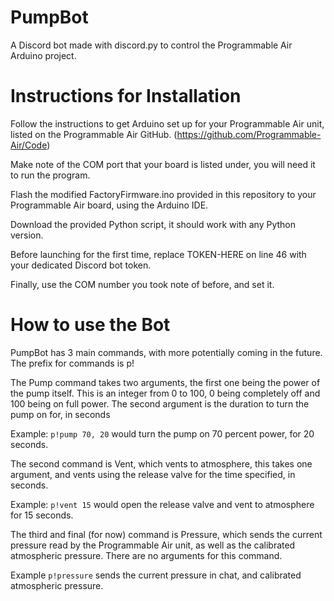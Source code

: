 # PumpBot
A Discord bot made with discord.py to control the Programmable Air Arduino project.

# Instructions for Installation
Follow the instructions to get Arduino set up for your Programmable Air unit, listed on the Programmable Air GitHub. (https://github.com/Programmable-Air/Code)

Make note of the COM port that your board is listed under, you will need it to run the program.

Flash the modified FactoryFirmware.ino provided in this repository to your Programmable Air board, using the Arduino IDE.

Download the provided Python script, it should work with any Python version.

Before launching for the first time, replace TOKEN-HERE on line 46 with your dedicated Discord bot token.

Finally, use the COM number you took note of before, and set it.

# How to use the Bot
PumpBot has 3 main commands, with more potentially coming in the future. The prefix for commands is p!

The Pump command takes two arguments, the first one being the power of the pump itself. This is an integer from 0 to 100, 0 being completely off and 100 being on full power. The second argument is the duration to turn the pump on for, in seconds

Example: ```p!pump 70, 20``` would turn the pump on 70 percent power, for 20 seconds.

The second command is Vent, which vents to atmosphere, this takes one argument, and vents using the release valve for the time specified, in seconds.

Example: ```p!vent 15``` would open the release valve and vent to atmosphere for 15 seconds.

The third and final (for now) command is Pressure, which sends the current pressure read by the Programmable Air unit, as well as the calibrated atmospheric pressure. There are no arguments for this command.

Example ```p!pressure``` sends the current pressure in chat, and calibrated atmospheric pressure.
